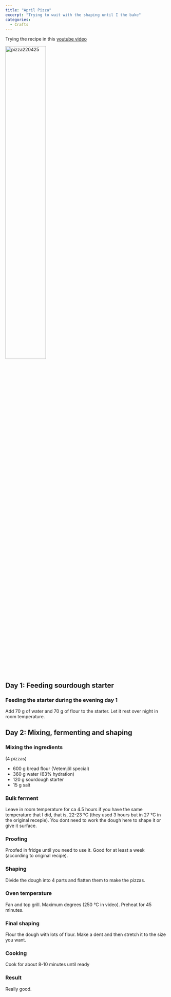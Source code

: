 ```yaml
---
title: "April Pizza"
excerpt: "Trying to wait with the shaping until I the bake"
categories:
  - Crafts
---
```


Trying the recipe in this [youtube video](https://www.youtube.com/watch?v=MH-EClQB8As)

<img src="../../assets/images/pizza220425.jpg" alt="pizza220425" width="50%"/>

## Day 1: Feeding sourdough starter
### Feeding the starter during the evening day 1
Add 70 g of water and 70 g of flour to the starter. Let it rest over night in room temperature.

## Day 2: Mixing, fermenting and shaping
### Mixing the ingredients
(4 pizzas)
- 600 g bread flour (Vetemjöl special)
- 360 g water (63% hydration)
- 120 g sourdough starter
- 15 g salt



### Bulk ferment
Leave in room temperature for ca 4.5 hours if you have the same temperature that I did, that is, 22-23 &deg;C (they used 3 hours but in 27 &deg;C in the original recepie). You dont need to work the dough here to shape it or give it surface. 

### Proofing
Proofed in fridge until you need to use it. Good for at least a week (according to original recipe).

### Shaping
Divide the dough into 4 parts and flatten them to make the pizzas.

### Oven temperature 
Fan and top grill. Maximum degrees (250 &deg;C in video). Preheat for 45 minutes.

### Final shaping
Flour the dough with lots of flour. Make a dent and then stretch it to the size you want.

### Cooking
Cook for about 8-10 minutes until ready

### Result
Really good.


